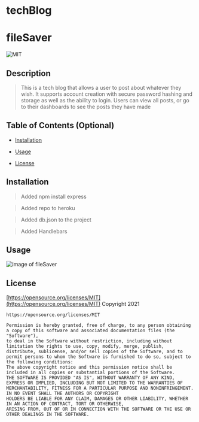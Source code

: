 # techBlog
# fileSaver

![MIT](https://img.shields.io/badge/license-MIT-brightgreen)

## Description

>This is a tech blog that allows a user to post about whatever they wish. It supports account creation with secure password hashing and storage as well as the ability to login. Users can view all posts, or go to their dashboards to see the posts they have made



## Table of Contents (Optional)

- [Installation](#installation)

- [Usage](#usage)

- [License](#license)


## Installation

>Added npm install express 

>Added repo to heroku 

>Added db.json to the project

>Added Handlebars




## Usage

![image of fileSaver](../)



## License

[https://opensource.org/licenses/MIT](https://opensource.org/licenses/MIT)
Copyright 2021

    https://opensource.org/licenses/MIT

    Permission is hereby granted, free of charge, to any person obtaining a copy of this software and associated documentation files (the "Software"), 
    to deal in the Software without restriction, including without limitation the rights to use, copy, modify, merge, publish, 
    distribute, sublicense, and/or sell copies of the Software, and to permit persons to whom the Software is furnished to do so, subject to the following conditions:
    The above copyright notice and this permission notice shall be included in all copies or substantial portions of the Software.
    THE SOFTWARE IS PROVIDED "AS IS", WITHOUT WARRANTY OF ANY KIND, EXPRESS OR IMPLIED, INCLUDING BUT NOT LIMITED TO THE WARRANTIES OF 
    MERCHANTABILITY, FITNESS FOR A PARTICULAR PURPOSE AND NONINFRINGEMENT. IN NO EVENT SHALL THE AUTHORS OR COPYRIGHT 
    HOLDERS BE LIABLE FOR ANY CLAIM, DAMAGES OR OTHER LIABILITY, WHETHER IN AN ACTION OF CONTRACT, TORT OR OTHERWISE, 
    ARISING FROM, OUT OF OR IN CONNECTION WITH THE SOFTWARE OR THE USE OR OTHER DEALINGS IN THE SOFTWARE.

  
